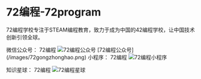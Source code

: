 # 72编程-72program
72编程学校专注于STEAM编程教育，致力于成为中国的42编程学校，让中国技术创新引领全球。

微信公众号：
72编程
![72编程公众号](https://github.com/fenwii/72program_C/blob/master/images/72gongzhonghao.png)
 [72编程公众号] (/images/72gongzhonghao.png)
小程序：
72编程
![72编程小程序](https://github.com/fenwii/72program_C/blob/master/images/72smallapp.jpg)

知识星球：
72编程
![72编程星球](https://github.com/fenwii/72program_C/blob/master/images/72earth.png)



